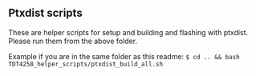 ## Ptxdist scripts

These are helper scripts for setup and building and flashing with ptxdist. Please run them from the above folder.

Example if you are in the same folder as this readme: `$ cd .. && bash TDT4258_helper_scripts/ptxdist_build_all.sh`
